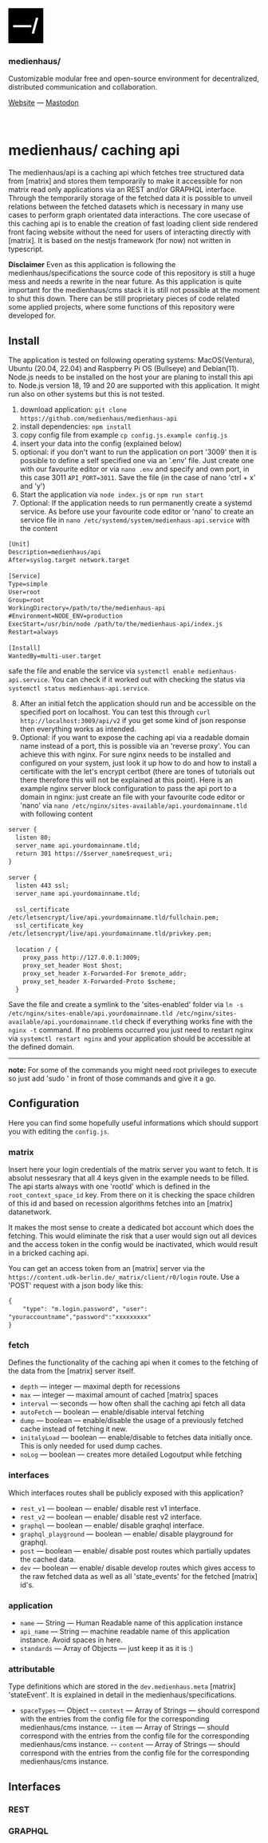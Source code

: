 <img src="./public/favicon.svg" width="70" />

### medienhaus/

Customizable modular free and open-source environment for decentralized, distributed communication and collaboration.

[Website](https://medienhaus.dev/) — [Mastodon](https://chaos.social/@medienhaus)

<br>

# medienhaus/ caching api 
The medienhaus/api is a caching api which fetches tree structured data from [matrix] and stores them temporarily to make it accessible for non matrix read only applications via an REST and/or GRAPHQL interface. Through the temporarily storage of the fetched data it is possible to unveil relations between the fetched datasets which is necessary in many use cases to perform graph orientated data interactions. 
The core usecase of this caching api is to enable the creation of fast loading client side rendered front facing website without the need for users of interacting directly with [matrix]. 
It is based on the nestjs framework (for now) not written in typescript. 

**Disclaimer**
Even as this application is following the medienhaus/specifications the source code of this repository is still a huge mess and needs a rewrite in the near future. As this application is quite important for the medienhaus/cms stack it is still not possible at the moment to shut this down. There can be still proprietary pieces of code related some applied projects, where some functions of this repository were developed for. 

## Install
The application is tested on following operating systems: MacOS(Ventura), Ubuntu (20.04, 22.04) and Raspberry Pi OS (Bullseye) and Debian(11).
Node.js needs to be installed on the host your are planing to install this api to. Node.js version 18, 19 and 20 are supported with this application. 
It might run also on other systems but this is not tested. 

1. download application: `git clone https://github.com/medienhaus/medienhaus-api`
2. install dependencies: `npm install`
3. copy config file from example `cp config.js.example config.js`
4. insert your data into the config (explained below)
5. optional: if you don't want to run the application on port '3009' then it is possible to define a self specified one via an '.env' file. Just create one with our favourite editor or via `nano .env` and specify and own port, in this case 3011 `API_PORT=3011`. Save the file (in the case of nano 'ctrl + x' and 'y')
6. Start the application via `node index.js` or `npm run start`
7. Optional: If the application needs to run permanently create a systemd service. As before use your favourite code editor or 'nano' to create an service file in `nano /etc/systemd/system/medienhaus-api.service` with the content
````
[Unit]
Description=medienhaus/api
After=syslog.target network.target

[Service]
Type=simple
User=root
Group=root
WorkingDirectory=/path/to/the/medienhaus-api
#Environment=NODE_ENV=production
ExecStart=/usr/bin/node /path/to/the/medienhaus-api/index.js
Restart=always

[Install]
WantedBy=multi-user.target
````

safe the file and enable the service via `systemctl enable medienhaus-api.service`. You can check if it worked out with checking the status via `systemctl status medienhaus-api.service`.

8. After an initial fetch the application should run and be accessible on the specified port on localhost. You can test this through `curl http://localhost:3009/api/v2` if you get some kind of json response then everything works as intended.
9. Optional: if you want to expose the caching api via a readable domain name instead of a port, this is possible via an 'reverse proxy'. You can achieve this with nginx. For sure nginx needs to be installed and configured on your system, just look it up how to do and how to install a certificate with the let's encrypt certbot (there are tones of tutorials out there therefore this will not be explained at this point). Here is an example nginx server block configuration to pass the api port to a domain in nginx: just create an file with your favourite code editor or 'nano' via `nano /etc/nginx/sites-available/api.yourdomainname.tld` with following content
```
server {
  listen 80;
  server_name api.yourdomainname.tld;
  return 301 https://$server_name$request_uri;
}

server {
  listen 443 ssl;
  server_name api.yourdomainname.tld;

  ssl_certificate /etc/letsencrypt/live/api.yourdomainname.tld/fullchain.pem;
  ssl_certificate_key /etc/letsencrypt/live/api.yourdomainname.tld/privkey.pem;

  location / {
    proxy_pass http://127.0.0.1:3009;
    proxy_set_header Host $host;
    proxy_set_header X-Forwarded-For $remote_addr;
    proxy_set_header X-Forwarded-Proto $scheme;
  }
```

Save the file and create a symlink to the 'sites-enabled' folder via `ln -s /etc/nginx/sites-enable/api.yourdomainname.tld /etc/nginx/sites-available/api.yourdomainname.tld` check if everything works fine with the `nginx -t` command. If no problems occurred you just need to restart nginx via `systemctl restart nginx` and your application should be accessible at the defined domain.

-----
**note:** 
For some of the commands you might need root privileges to execute so just add 'sudo ' in front of those commands and give it a go.


## Configuration
Here you can find some hopefully useful informations which should support you with editing the `config.js`.

### matrix
Insert here your login credentials of the matrix server you want to fetch. It is absolut nessesrary that all 4 keys given in the example needs to be filled. The api starts always with one 'rootId' which is defined in the `root_context_space_id` key. From there on it is checking the space children of this id and based on recession algorithms fetches into an [matrix] datanetwork.

It makes the most sense to create a dedicated bot account which does the fetching. This would eliminate the risk that a user would sign out all devices and the access token in the config would be inactivated, which would result in a bricked caching api.

You can get an access token from an [matrix] server via the `https://content.udk-berlin.de/_matrix/client/r0/login` route. Use a 'POST' request with a json body like this:
```
{
	"type": "m.login.password", "user": "youraccountname","password":"xxxxxxxxx"
}
```

 
### fetch
Defines the functionality of the caching api when it comes to the fetching of the data from the [matrix] server itself. 

- `depth` — integer — maximal depth for recessions 
- `max` — integer — maximal amount of cached [matrix] spaces
- `interval` — seconds — how often shall the caching api fetch all data
- `autoFetch` — boolean — enable/disable interval fetching
- `dump` — boolean — enable/disable the usage of a previously fetched cache instead of fetching it new.
- `initalyLoad` — boolean — enable/disable to fetches data initially once. This is only needed for used dump caches.
- `noLog` — boolean — creates more detailed Logoutput while fetching

### interfaces
Which interfaces routes shall be publicly exposed with this application? 
- `rest_v1` — boolean — enable/ disable rest v1 interface.
- `rest_v2` — boolean — enable/ disable rest v2 interface. 
- `graphql` — boolean — enable/ disable graqhql interface.
- `graphql_playground` — boolean — enable/ disable playground for graphql. 
- `post` — boolean — enable/ disable post routes which partially updates the cached data.
- `dev` — boolean — enable/ disable develop routes which gives access to the raw fetched data as well as all 'state_events' for the fetched [matrix] id's. 

### application

- `name` — String — Human Readable name of this application instance
- `api_name` — String — machine readable name of this application instance. Avoid spaces in here. 
- `standards` — Array of Objects — just keep it as it is :)

### ‌attributable
Type definitions which are stored in the `dev.medienhaus.meta` [matrix] 'stateEvent'. It is explained in detail in the medienhaus/specifications.

- `spaceTypes` — Object
-- `context` — Array of Strings — should correspond with the entries from the config file for the corresponding medienhaus/cms instance.
-- `item` — Array of Strings — should correspond with the entries from the config file for the corresponding medienhaus/cms instance.
-- `content` — Array of Strings — should correspond with the entries from the config file for the corresponding medienhaus/cms instance.

## Interfaces

### REST

### GRAPHQL